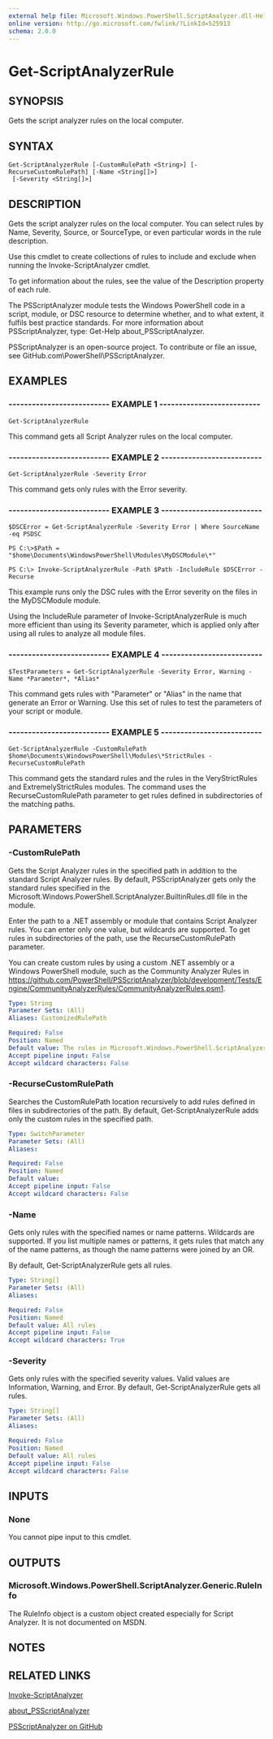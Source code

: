 ```yaml
---
external help file: Microsoft.Windows.PowerShell.ScriptAnalyzer.dll-Help.xml
online version: http://go.microsoft.com/fwlink/?LinkId=525913
schema: 2.0.0
---
```


# Get-ScriptAnalyzerRule
## SYNOPSIS
Gets the script analyzer rules on the local computer.

## SYNTAX

```
Get-ScriptAnalyzerRule [-CustomRulePath <String>] [-RecurseCustomRulePath] [-Name <String[]>]
 [-Severity <String[]>]
```

## DESCRIPTION
Gets the script analyzer rules on the local computer.
You can select rules by Name, Severity, Source, or SourceType, or even particular words in the rule description.

Use this cmdlet to create collections of rules to include and exclude when running the Invoke-ScriptAnalyzer cmdlet.

To get information about the rules, see the value of the Description property of each rule.

The PSScriptAnalyzer module tests the Windows PowerShell code in a script, module, or DSC resource to determine whether, and to what extent, it fulfils best practice standards.
For more information about PSScriptAnalyzer, type: Get-Help about_PSScriptAnalyzer.

PSScriptAnalyzer is an open-source project.
To contribute or file an issue, see GitHub.com\PowerShell\PSScriptAnalyzer.

## EXAMPLES

### -------------------------- EXAMPLE 1 --------------------------
```
Get-ScriptAnalyzerRule
```

This command gets all Script Analyzer rules on the local computer.

### -------------------------- EXAMPLE 2 --------------------------
```
Get-ScriptAnalyzerRule -Severity Error
```

This command gets only rules with the Error severity.

### -------------------------- EXAMPLE 3 --------------------------
```
$DSCError = Get-ScriptAnalyzerRule -Severity Error | Where SourceName -eq PSDSC

PS C:\>$Path = "$home\Documents\WindowsPowerShell\Modules\MyDSCModule\*"

PS C:\> Invoke-ScriptAnalyzerRule -Path $Path -IncludeRule $DSCError -Recurse
```

This example runs only the DSC rules with the Error severity on the files in the MyDSCModule module.

Using the IncludeRule parameter of Invoke-ScriptAnalyzerRule is much more efficient than using its Severity parameter, which is applied only after using all rules to analyze all module files.

### -------------------------- EXAMPLE 4 --------------------------
```
$TestParameters = Get-ScriptAnalyzerRule -Severity Error, Warning -Name *Parameter*, *Alias*
```

This command gets rules with "Parameter" or "Alias" in the name that generate an Error or Warning.
Use this set of rules to test the parameters of your script or module.

### -------------------------- EXAMPLE 5 --------------------------
```
Get-ScriptAnalyzerRule -CustomRulePath $home\Documents\WindowsPowerShell\Modules\*StrictRules -RecurseCustomRulePath
```

This command gets the standard rules and the rules in the VeryStrictRules and ExtremelyStrictRules modules.
The command uses the RecurseCustomRulePath parameter to get rules defined in subdirectories of the matching paths.

## PARAMETERS

### -CustomRulePath
Gets the Script Analyzer rules in the specified path in addition to the standard Script Analyzer rules.
By default, PSScriptAnalyzer gets only the standard rules specified in the Microsoft.Windows.PowerShell.ScriptAnalyzer.BuiltinRules.dll file in the module.

Enter the path to a .NET assembly or module that contains Script Analyzer rules.
You can enter only one value, but wildcards are supported.
To get rules in subdirectories of the path, use the RecurseCustomRulePath parameter.

You can create custom rules by using a custom .NET assembly or a Windows PowerShell module, such as the Community Analyzer Rules in 
https://github.com/PowerShell/PSScriptAnalyzer/blob/development/Tests/Engine/CommunityAnalyzerRules/CommunityAnalyzerRules.psm1.

```yaml
Type: String
Parameter Sets: (All)
Aliases: CustomizedRulePath

Required: False
Position: Named
Default value: The rules in Microsoft.Windows.PowerShell.ScriptAnalyzer.BuiltinRules.dll.
Accept pipeline input: False
Accept wildcard characters: False
```

### -RecurseCustomRulePath
Searches the CustomRulePath location recursively to add rules defined in files in subdirectories of the path.
By default, Get-ScriptAnalyzerRule adds only the custom rules in the specified path.

```yaml
Type: SwitchParameter
Parameter Sets: (All)
Aliases: 

Required: False
Position: Named
Default value: 
Accept pipeline input: False
Accept wildcard characters: False
```

### -Name
Gets only rules with the specified names or name patterns.
Wildcards are supported.
If you list multiple names or patterns, it gets rules that match any of the name patterns, as though the name patterns were joined by an OR.

By default, Get-ScriptAnalyzerRule gets all rules.

```yaml
Type: String[]
Parameter Sets: (All)
Aliases: 

Required: False
Position: Named
Default value: All rules
Accept pipeline input: False
Accept wildcard characters: True
```

### -Severity
Gets only rules with the specified severity values.
Valid values are Information, Warning, and Error.
By default, Get-ScriptAnalyzerRule gets all rules.

```yaml
Type: String[]
Parameter Sets: (All)
Aliases: 

Required: False
Position: Named
Default value: All rules
Accept pipeline input: False
Accept wildcard characters: False
```

## INPUTS

### None
You cannot pipe input to this cmdlet.

## OUTPUTS

### Microsoft.Windows.PowerShell.ScriptAnalyzer.Generic.RuleInfo
The RuleInfo object is a custom object created especially for Script Analyzer. It is not documented on MSDN.

## NOTES

## RELATED LINKS

[Invoke-ScriptAnalyzer]()

[about_PSScriptAnalyzer]()

[PSScriptAnalyzer on GitHub](https://github.com/PowerShell/PSScriptAnalyzer)

